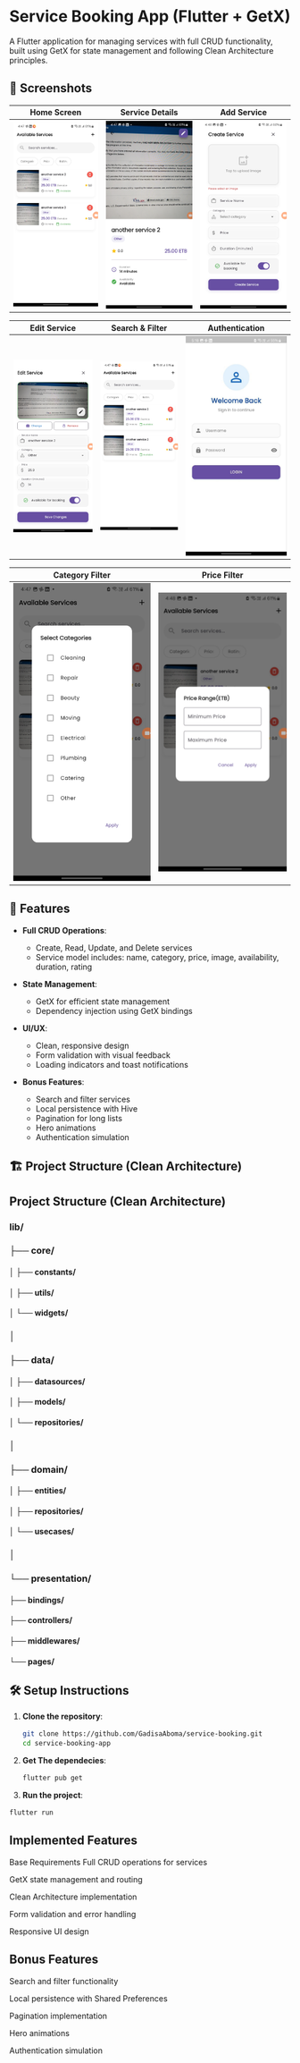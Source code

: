 # Service Booking App (Flutter + GetX)

A Flutter application for managing services with full CRUD functionality, built using GetX for state management and following Clean Architecture principles.

## 📱 Screenshots

| Home Screen                              | Service Details                         | Add Service                              |
| ---------------------------------------- | --------------------------------------- | ---------------------------------------- |
| ![Home Screen](./assets/home_screen.jpg) | ![Details](./assets/service_detail.jpg) | ![Add Service](./assets/add_service.jpg) |

| Edit Service                       | Search & Filter                     | Authentication                               |
| ---------------------------------- | ----------------------------------- | -------------------------------------------- |
| ![Edit](./assets/edit_service.jpg) | ![Search](./assets/home_screen.jpg) | ![Authentication](./assets/login_screen.jpg) |

| Category Filter                                  | Price Filter                               |
| ------------------------------------------------ | ------------------------------------------ |
| ![Category Filter](./assets/category_filter.jpg) | ![Price Filter](./assets/price_filter.jpg) |

## 🚀 Features

- **Full CRUD Operations**:

  - Create, Read, Update, and Delete services
  - Service model includes: name, category, price, image, availability, duration, rating

- **State Management**:

  - GetX for efficient state management
  - Dependency injection using GetX bindings

- **UI/UX**:

  - Clean, responsive design
  - Form validation with visual feedback
  - Loading indicators and toast notifications

- **Bonus Features**:
  - Search and filter services
  - Local persistence with Hive
  - Pagination for long lists
  - Hero animations
  - Authentication simulation

## 🏗️ Project Structure (Clean Architecture)

## Project Structure (Clean Architecture)

### lib/

### ├── core/

#### │ ├── constants/

#### │ ├── utils/

#### │ └── widgets/

### │

### ├── data/

#### │ ├── datasources/

#### │ ├── models/

#### │ └── repositories/

### │

### ├── domain/

#### │ ├── entities/

#### │ ├── repositories/

#### │ └── usecases/

### │

### └── presentation/

#### ├── bindings/

#### ├── controllers/

#### ├── middlewares/

#### └── pages/

## 🛠️ Setup Instructions

1. **Clone the repository**:

   ```bash
   git clone https://github.com/GadisaAboma/service-booking.git
   cd service-booking-app

   ```

2. **Get The dependecies**:

   ```bash
   flutter pub get
   ```

3. **Run the project**:

```bash
flutter run
```

## Implemented Features

Base Requirements
Full CRUD operations for services

GetX state management and routing

Clean Architecture implementation

Form validation and error handling

Responsive UI design

## Bonus Features

Search and filter functionality

Local persistence with Shared Preferences

Pagination implementation

Hero animations

Authentication simulation
